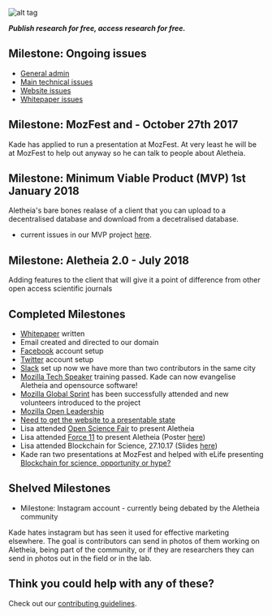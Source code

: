 ![alt tag](https://cloud.githubusercontent.com/assets/24201238/24583976/ced4c43e-179f-11e7-9c40-c0988c346f55.png)

_**Publish research for free, access research for free.**_

## Milestone: Ongoing issues

* [General admin](https://github.com/aletheia-foundation/admin/issues)
* [Main technical issues](https://github.com/aletheia-foundation/aletheia-app/issues)
* [Website issues](https://github.com/aletheia-foundation/aletheia-foundation.github.io)
* [Whitepaper issues](https://github.com/aletheia-foundation/whitepaper)

## Milestone: MozFest and  - October 27th 2017

Kade has applied to run a presentation at MozFest. At very least he will be at MozFest to help out anyway so he can talk to people about Aletheia. 

## Milestone: Minimum Viable Product (MVP) 1st January 2018

Aletheia's bare bones realase of a client that you can upload to a decentralised database and download from a decetralised database.

* current issues in our MVP project [here](https://github.com/orgs/aletheia-foundation/projects/1).

## Milestone: Aletheia 2.0 - July 2018

Adding features to the client that will give it a point of difference from other open access scientific journals

## Completed Milestones

* [Whitepaper](https://github.com/aletheia-foundation/whitepaper) written
* Email created and directed to our domain
* [Facebook](https://www.facebook.com/aletheiaf/) account setup
* [Twitter](https://twitter.com/aletheia_f) account setup
* [Slack](https://aletheiafoundation.slack.com) set up now we have more than two contributors in the same city
* [Mozilla Tech Speaker](https://wiki.mozilla.org/TechSpeakers) training passed. Kade can now evangelise Aletheia and opensource software!
* [Mozilla Global Sprint](https://mozilla.github.io/global-sprint/) has been successfully attended and new volunteers introduced to the project
* [Mozilla Open Leadership](https://mozilla.github.io/open-leadership-training-series/)
* [Need to get the website to a presentable state](https://github.com/aletheia-foundation/aletheia-foundation.github.io/issues/5)
* Lisa attended [Open Science Fair](http://opensciencefair.eu/) to present Aletheia
* Lisa attended [Force 11](https://www.force11.org/article/force2017-abstract-announcement) to present Aletheia (Poster [here](https://figshare.com/articles/Aletheia_Poster_Force2017/5566699))
* Lisa attended Blockchain for Science, 27.10.17 (Slides [here](https://figshare.com/articles/Aletheia_-_Technology_and_Community_for_Open_Knowledge_Sharing/5566678))
* Kade ran two presentations at MozFest and helped with eLife presenting [Blockchain for science, opportunity or hype?](https://github.com/npscience/MozFest2017/pull/15#issuecomment-341713876)

## Shelved Milestones

* Milestone: Instagram account - currently being debated by the Aletheia community

Kade hates instagram but has seen it used for effective marketing elsewhere. The goal is contributors can send in photos of them working on Aletheia, being part of the community, or if they are researchers they can send in photos out in the field or in the lab.

## Think you could help with any of these?

Check out our [contributing guidelines](https://github.com/aletheia-foundation/admin/blob/master/CONTRIBUTING.md).
